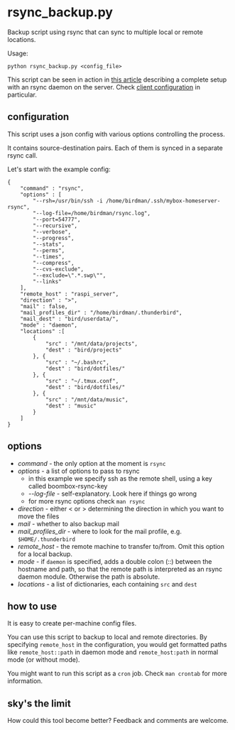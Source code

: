 # rsync_backup.py

Backup script using rsync that can sync to multiple local or remote locations.

Usage:

	python rsync_backup.py <config_file>

This script can be seen in action in [this article](http://monomon.me/protoblog/index.php/8-utils/1-setting-up-a-home-server-on-a-raspberry-pi) describing a complete setup with an rsync daemon on the server. Check [client configuration](http://monomon.me/protoblog/index.php/8-utils/2-setting-up-a-home-server-on-a-raspberry-pi-configuring-the-clients) in particular.

## configuration

This script uses a json config with various options controlling the process.

It contains source-destination pairs. Each of them is synced in a separate rsync call.

Let's start with the example config:

	{
		"command" : "rsync",
		"options" : [
			"--rsh=/usr/bin/ssh -i /home/birdman/.ssh/mybox-homeserver-rsync",
			"--log-file=/home/birdman/rsync.log",
			"--port=54777",
			"--recursive",
			"--verbose",
			"--progress",
			"--stats",
			"--perms",
			"--times",
			"--compress",
			"--cvs-exclude",
			"--exclude=\".*.swp\"",
			"--links"
		], 
		"remote_host" : "raspi_server",
		"direction" : ">",
		"mail" : false,
		"mail_profiles_dir" : "/home/birdman/.thunderbird",
		"mail_dest" : "bird/userdata/",
		"mode" : "daemon",
		"locations" :[
			{
				"src" : "/mnt/data/projects",
				"dest" : "bird/projects"
			}, {
				"src" : "~/.bashrc",
				"dest" : "bird/dotfiles/"
			}, {
				"src" : "~/.tmux.conf",
				"dest" : "bird/dotfiles/"
			}, {
				"src" : "/mnt/data/music",
				"dest" : "music"
			}
		]
	}


## options

* *command* - the only option at  the moment is `rsync`
* *options* - a list of options to pass to rsync
	* in this example we specify ssh as the remote shell, using a key called boombox-rsync-key
	* *--log-file* - self-explanatory. Look here if things go wrong
	* for more rsync options check `man rsync`
* *direction* - either < or > determining the direction in which you want to move the files
* *mail* - whether to also backup mail
* *mail_profiles_dir* - where to look for the mail profile, e.g. `$HOME/.thunderbird`
* *remote_host* - the remote machine to transfer to/from. Omit this option for a local backup.
* *mode* - if `daemon` is specified, adds a double colon (::) between the hostname and path, so that the remote path is interpreted as an rsync daemon module. Otherwise the path is absolute.
* *locations* - a list of dictionaries, each containing `src` and `dest`

## how to use

It is easy to create per-machine config files.

You can use this script to backup to local and remote directories. By specifying `remote_host` in the configuration, you would get formatted paths like `remote_host::path` in daemon mode and `remote_host:path` in normal mode (or without mode).

You might want to run this script as a `cron` job. Check `man crontab` for more information.

## sky's the limit

How could this tool become better? Feedback and comments are welcome.